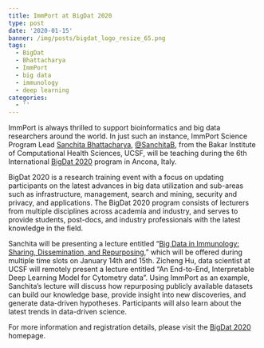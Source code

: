 ```yaml
---
title: ImmPort at BigDat 2020
type: post
date: '2020-01-15'
banner: /img/posts/bigdat_logo_resize_65.png
tags:
  - BigDat
  - Bhattacharya
  - ImmPort
  - big data
  - immunology
  - deep learning
categories:
  - ''
---
```

ImmPort is always thrilled to support bioinformatics and big data researchers around the world. In just such an instance, ImmPort Science Program Lead [Sanchita Bhattacharya](http://buttelab.ucsf.edu/people/#sanchita-bio), [@SanchitaB](https://twitter.com/Sanchitab), from the Bakar Institute of Computational Health Sciences, UCSF, will be teaching during the 6th International [BigDat 2020](https://bigdat2020.irdta.eu/) program in Ancona, Italy.

BigDat 2020 is a research training event with a focus on updating participants on the latest advances in big data utilization and sub-areas such as infrastructure, management, search and mining, security and privacy, and applications. The BigDat 2020 program consists of lecturers from multiple disciplines across academia and industry, and serves to provide students, post-docs, and industry professionals with the latest knowledge in the field.

Sanchita will be presenting a lecture entitled “[Big Data in Immunology: Sharing, Dissemination, and Repurposing](https://bigdat2020.irdta.eu/coursedescription/#Bhattacharya),” which will be offered during multiple time slots on January 14th and 15th. Zicheng Hu, data scientist at UCSF will remotely present a lecture entitled “An End-to-End, Interpretable Deep Learning Model for Cytometry data”. Using ImmPort as an example, Sanchita’s lecture will discuss how repurposing publicly available datasets can build our knowledge base, provide insight into new discoveries, and generate data-driven hypotheses. Participants will also learn about the latest trends in data-driven science.

For more information and registration details, please visit the [BigDat 2020](https://bigdat2020.irdta.eu/) homepage.
